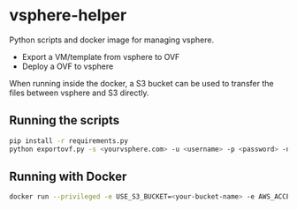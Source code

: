 # vsphere-helper

Python scripts and docker image for managing vsphere.

- Export a VM/template from vsphere to OVF
- Deploy a OVF to vsphere

When running inside the docker, a S3 bucket can be used to transfer the files between vsphere and S3 directly.

## Running the scripts

```bash
pip install -r requirements.py
python exportovf.py -s <yourvsphere.com> -u <username> -p <password> -n <name-of-vm> -w <outputDir>
```

## Running with Docker

```bash
docker run --privileged -e USE_S3_BUCKET=<your-bucket-name> -e AWS_ACCESS_KEY_ID=<accessKeyId> -e AWS_SECRET_ACCESS_KEY=<accessKey> qinling/vsphere-helper exportovf.py -s <yourvsphere.com> -u <username> -p <password> -n <name-of-vm>
```
